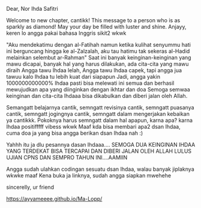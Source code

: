 Dear, Nor Ihda Safitri

Welcome to new chapter, cantikk!
This message to a person who is as sparkly as diamond! May your day be filled with luster and shine.
Anjayy, keren lo angga pakai bahasa Inggris sikit2 wkwk

"Aku mendekatimu dengan al-Fatihah namun ketika kulihat senyummu hati ini berguncang hingga ke al-Zalzalah, aku tau hatimu tak sekeras al-Hadid melainkan selembut ar-Rahman"
Saat ini banyak keinginan-keinginan yang mawu dicapai, banyak hal yang harus dilakukan, ada cita-cita yang mawu diraih
Angga tawu Ihdaa lelah, Angga tawu Ihdaa capek, tapi angga jua tawuu kalo Ihdaa tu lebih kuat dari siapapun
Jadi, angga yakin 1000000000000% Ihdaa pasti bisa melewati ini semua dan berhasil mewujudkan apa yang diinginkan dengan ikhtar dan doa
Semoga semwaa keinginan dan cita-cita Ihdaaa bisa dikabulkan dan diberi jalan oleh Allah.

Semangatt belajarnya cantik, semngatt revisinya cantik, semngatt puasanya cantik, semngatt jogingnya cantik, semngatt dalam mengerjakan kebaikan ya cantikkk.
Pokoknya harus semngatt dalam hal apapun, karna apa? karna Ihdaa positifffff vibess wkwk
Maaf kda bisa membari apa2 dsan Ihdaa, cuma doa ja yang bisa angga berikan dsan Ihdaa nah :)

Yahhh itu ja dlu pesannya dasan Ihdaaa....
SEMOGA DUA KEINGINAN IHDAA YANG TERDEKAT BISA TERCAPAI DAN DIBERI JALAN OLEH ALLAH
LULUS UJIAN CPNS DAN SEMPRO TAHUN INI....AAMIIN

Angga sudah ulahkan codingan sesuatu dsan Ihdaa, walau banyak jiplaknya wkwke maaf
Kena buka ja linknya, sudah angga siapkan mwehehe


sincerelly,
ur friend

https://ayyameeee.github.io/Ma-Lopp/

